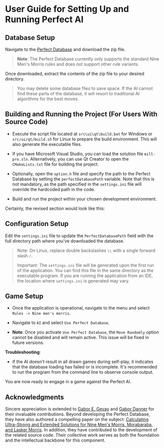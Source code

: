 # User Guide for Setting Up and Running Perfect AI

## Database Setup

Navigate to the [Perfect Database](http://compalg.inf.elte.hu/~ggevay/mills/index.php) and download the zip file.
> **Note**: The Perfect Database currently only supports the standard Nine Men's Morris rules and does not support other rule variants.

Once downloaded, extract the contents of the zip file to your desired directory.
> You may delete some database files to save space. If the AI cannot find these parts of the database, it will resort to traditional AI algorithms for the best moves.

## Building and Running the Project (For Users With Source Code)

* Execute the script file located at `src\ui\qt\build.bat` for Windows or `src/ui/qt/build.sh` for Linux to prepare the build environment. This will also generate the executable files.

* If you have Microsoft Visual Studio, you can load the solution file `mill-pro.sln`. Alternatively, you can use Qt Creator to open the `CMakeLists.txt` file for building the project.

* Optionally, open the `option.h` file and specify the path to the Perfect Database by setting the `perfectDatabasePath` variable. Note that this is not mandatory, as the path specified in the `settings.ini` file will override the hardcoded path in the code.

* Build and run the project within your chosen development environment.

Certainly, the revised section would look like this:

## Configuration Setup

Edit the `settings.ini` file to update the `PerfectDatabasePath` field with the full directory path where you've downloaded the database.
> Note: On Linux, replace double backslashes `\\` with a single forward slash `/`.
>
> Important: The `settings.ini` file will be generated upon the first run of the application. You can find this file in the same directory as the executable program. If you are running the application from an IDE, the location where `settings.ini` is generated may vary.

## Game Setup

* Once the application is operational, navigate to the menu and select `Rules -> Nine men's morris`.

* Navigate to `AI` and select `Use Perfect Database`.

- **Note**: Once you activate `Use Perfect Database`, the `Move Randomly` option cannot be disabled and will remain active. This issue will be fixed in future versions.

**Troubleshooting**:

- If the AI doesn't result in all drawn games during self-play, it indicates that the database loading has failed or is incomplete. It's recommended to run the program from the command line to observe console output.

You are now ready to engage in a game against the Perfect AI.

## Acknowledgments

Sincere appreciation is extended to [Gabor E. Gevay](https://github.com/ggevay) and [Gabor Danner](https://github.com/DannerG) for their invaluable contributions. Beyond developing the Perfect Database, they have also authored a compelling paper on the subject: [Calculating Ultra-Strong and Extended Solutions for Nine Men's Morris, Morabaraba, and Lasker Morris](https://ieeexplore.ieee.org/abstract/document/7080922). In addition, they have contributed to the development of the related source code. Their collective work serves as both the foundation and the intellectual backbone for this component.
